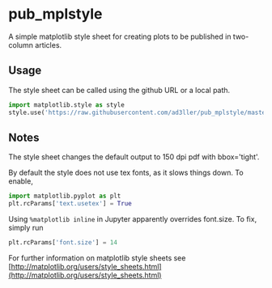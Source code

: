 # pub_mplstyle
A simple matplotlib style sheet for creating plots to be published in two-column articles.

## Usage
The style sheet can be called using the github URL or a local path.

```python
import matplotlib.style as style
style.use('https://raw.githubusercontent.com/ad3ller/pub_mplstyle/master/pub.mplstyle')
```

## Notes

The style sheet changes the default output to 150 dpi pdf with bbox='tight'.

By default the style does not use tex fonts, as it slows things down.  To enable,

```python
import matplotlib.pyplot as plt
plt.rcParams['text.usetex'] = True
```

Using ``` %matplotlib inline ```  in Jupyter apparently overrides font.size.  To fix, simply run

```python
plt.rcParams['font.size'] = 14
```

For further information on matplotlib style sheets see [http://matplotlib.org/users/style_sheets.html](http://matplotlib.org/users/style_sheets.html)
